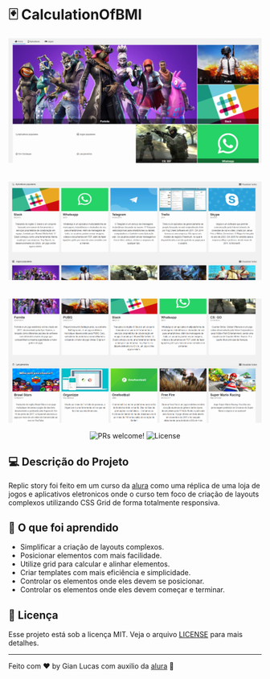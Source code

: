 # 🂿 CalculationOfBMI



   <img alt="Imagem do inicio do site" title="Imagem do inicio do site" src="https://raw.githubusercontent.com/GianLAFerreira/ReplicStory/main/assets/img-git/inicio1.png" width="960" /> 
    <br> <br> <br>
   <img alt="Imagem do inicio do site" title="Imagem do inicio do site" src="https://raw.githubusercontent.com/GianLAFerreira/ReplicStory/main/assets/img-git/inicio2.png" width="960">
    <br> <br> <br>
   <img alt="Imagem do inicio do site" title="Imagem do inicio do site" src="https://raw.githubusercontent.com/GianLAFerreira/ReplicStory/main/assets/img-git/inicio3.png" width="960">



<p align="center">
    <img src="https://img.shields.io/static/v1?label=PRs&message=welcome&color=49AA26&labelColor=000000" alt="PRs welcome!" />
    <img alt="License" src="https://img.shields.io/static/v1?label=license&message=MIT&color=49AA26&labelColor=000000">
</p>


## 💻 Descrição do Projeto 

Replic story foi feito em um curso da [alura](https://cursos.alura.com.br/course/css-grid-layout) como uma réplica de uma loja de jogos e aplicativos eletronicos onde o curso tem foco de criação de layouts complexos utilizando CSS Grid de forma totalmente responsiva.

## 🔖 O que foi aprendido

- Simplificar a criação de layouts complexos.
- Posicionar elementos com mais facilidade.
- Utilize grid para calcular e alinhar elementos.
- Criar templates com mais eficiência e simplicidade.
- Controlar os elementos onde eles devem se posicionar.
- Controlar os elementos onde eles devem começar e terminar.

## :memo: Licença

Esse projeto está sob a licença MIT. Veja o arquivo [LICENSE](https://github.com/GianLAFerreira/StoryGame/blob/main/LICENSE) para mais detalhes.

---

Feito com ♥ by Gian Lucas com auxilio da [alura](https://cursos.alura.com.br/) :wave:
